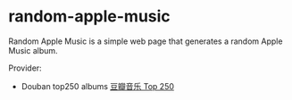 # random-apple-music

Random Apple Music is a simple web page that generates a random Apple Music album.

Provider:

- Douban top250 albums [豆瓣音乐 Top 250](https://music.douban.com/top250)
